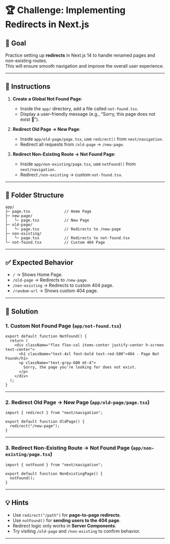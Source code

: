 # 🏆 Challenge: Implementing Redirects in Next.js

## 🎯 Goal

Practice setting up **redirects** in Next.js 14 to handle renamed pages and non-existing routes.  
This will ensure smooth navigation and improve the overall user experience.

---

## 📝 Instructions

1. **Create a Global Not Found Page**:
   * Inside the `app/` directory, add a file called `not-found.tsx`.
   * Display a user-friendly message (e.g., “Sorry, this page does not exist 🚫”).

2. **Redirect Old Page → New Page**:
   * Inside `app/old-page/page.tsx`, use `redirect()` from `next/navigation`.
   * Redirect all requests from `/old-page` → `/new-page`.

3. **Redirect Non-Existing Route → Not Found Page**:
   * Inside `app/non-existing/page.tsx`, use `notFound()` from `next/navigation`.
   * Redirect `/non-existing` → custom `not-found.tsx`.

---

## 📂 Folder Structure

```
app/
├─ page.tsx               // Home Page
├─ new-page/
│   └─ page.tsx           // New Page
├─ old-page/
│   └─ page.tsx           // Redirects to /new-page
├─ non-existing/
│   └─ page.tsx           // Redirects to not-found.tsx
└─ not-found.tsx          // Custom 404 Page
````

---

## ✅ Expected Behavior

* `/` → Shows Home Page.  
* `/old-page` → Redirects to `/new-page`.  
* `/non-existing` → Redirects to custom 404 page.  
* `/random-url` → Shows custom 404 page.  

---

## 📝 Solution

### 1. Custom Not Found Page (`app/not-found.tsx`)

```tsx
export default function NotFound() {
  return (
    <div className="flex flex-col items-center justify-center h-screen text-center">
      <h1 className="text-4xl font-bold text-red-500">404 - Page Not Found</h1>
      <p className="text-gray-600 mt-4">
        Sorry, the page you’re looking for does not exist.
      </p>
    </div>
  );
}
````

---

### 2. Redirect Old Page → New Page (`app/old-page/page.tsx`)

```tsx
import { redirect } from "next/navigation";

export default function OldPage() {
  redirect("/new-page");
}
```

---

### 3. Redirect Non-Existing Route → Not Found Page (`app/non-existing/page.tsx`)

```tsx
import { notFound } from "next/navigation";

export default function NonExistingPage() {
  notFound();
}
```

---

## 💡 Hints

* Use `redirect("/path")` for **page-to-page redirects**.
* Use `notFound()` for **sending users to the 404 page**.
* Redirect logic only works in **Server Components**.
* Try visiting `/old-page` and `/non-existing` to confirm behavior.

---

